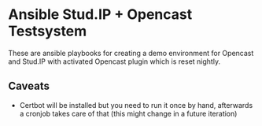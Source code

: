 # Ansible Stud.IP + Opencast Testsystem

These are ansible playbooks for creating a demo environment for Opencast and Stud.IP with activated Opencast plugin which is reset nightly.

## Caveats

- Certbot will be installed but you need to run it once by hand, afterwards a cronjob takes care of that (this might change in a future iteration)
